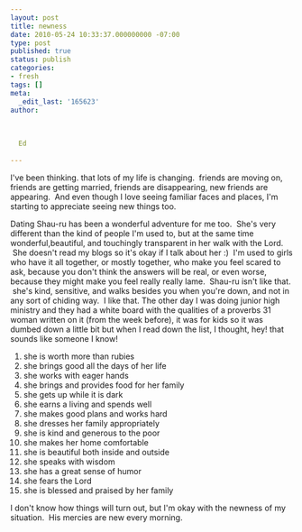 ```yaml
---
layout: post
title: newness
date: 2010-05-24 10:33:37.000000000 -07:00
type: post
published: true
status: publish
categories:
- fresh
tags: []
meta:
  _edit_last: '165623'
author:
  
  
  
  Ed
  
---
```

<p>I've been thinking. that lots of my life is changing.  friends are moving on, friends are getting married, friends are disappearing, new friends are appearing.  And even though I love seeing familiar faces and places, I'm starting to appreciate seeing new things too.</p>
<p>Dating Shau-ru has been a wonderful adventure for me too.  She's very different than the kind of people I'm used to, but at the same time wonderful,beautiful, and touchingly transparent in her walk with the Lord.  She doesn't read my blogs so it's okay if I talk about her :)  I'm used to girls who have it all together, or mostly together, who make you feel scared to ask, because you don't think the answers will be real, or even worse, because they might make you feel really really lame.  Shau-ru isn't like that.  she's kind, sensitive, and walks besides you when you're down, and not in any sort of chiding way.  I like that. The other day I was doing junior high ministry and they had a white board with the qualities of a proverbs 31 woman written on it (from the week before), it was for kids so it was dumbed down a little bit but when I read down the list, I thought, hey! that sounds like someone I know!</p>
<ol>
<li>she is worth more than rubies</li>
<li>she brings good all the days of her life</li>
<li>she works with eager hands</li>
<li>she brings and provides food for her family</li>
<li>she gets up while it is dark</li>
<li>she earns a living and spends well</li>
<li>she makes good plans and works hard</li>
<li>she dresses her family appropriately</li>
<li>she is kind and generous to the poor</li>
<li>she makes her home comfortable</li>
<li>she is beautiful both inside and outside</li>
<li>she speaks with wisdom</li>
<li>she has a great sense of humor</li>
<li>she fears the Lord</li>
<li>she is blessed and praised by her family</li>
</ol>
<p>I don't know how things will turn out, but I'm okay with the newness of my situation.  His mercies are new every morning.</p>
